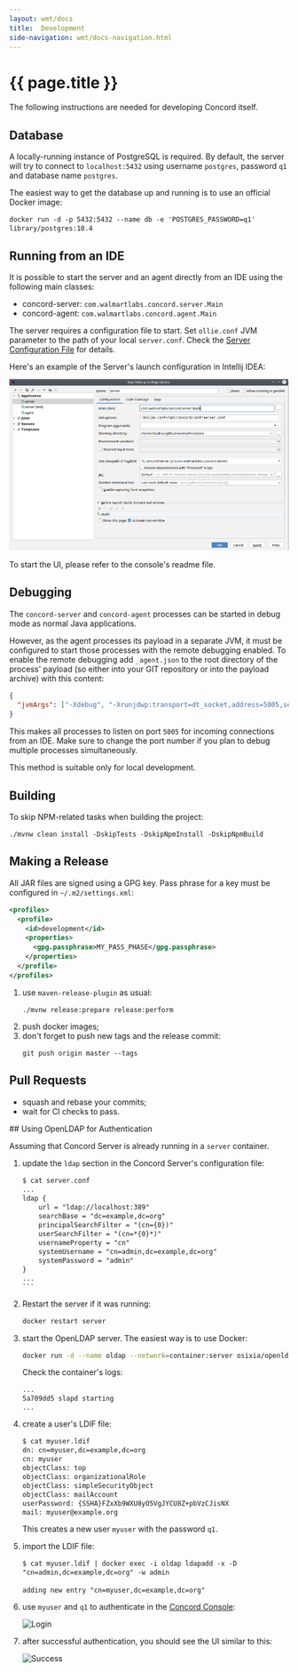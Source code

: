 ```yaml
---
layout: wmt/docs
title:  Development
side-navigation: wmt/docs-navigation.html
---
```


# {{ page.title }} 

The following instructions are needed for developing Concord itself.

## Database

A locally-running instance of PostgreSQL is required. By default, the server
will try to connect to `localhost:5432` using username `postgres`, password
`q1` and database name `postgres`.

The easiest way to get the database up and running is to use an official
Docker image:
```
docker run -d -p 5432:5432 --name db -e 'POSTGRES_PASSWORD=q1' library/postgres:10.4
```

## Running from an IDE

It is possible to start the server and an agent directly from an IDE using the
following main classes:
- concord-server: `com.walmartlabs.concord.server.Main`
- concord-agent: `com.walmartlabs.concord.agent.Main`

The server requires a configuration file to start. Set `ollie.conf` JVM
parameter to the path of your local `server.conf`. Check the
[Server Configuration File](./configuration.html#server-cfg-file) for details.

Here's an example of the Server's launch configuration in Intellij IDEA:

![Launch Config](/assets/img/screenshots/server-launch-cfg.png)

To start the UI, please refer to the console's readme file.

## Debugging

The `concord-server` and `concord-agent` processes can be started in debug mode as
normal Java applications.

However, as the agent processes its payload in a separate JVM, it must be
configured to start those processes with the remote debugging enabled. To
enable the remote debugging add `_agent.json` to the root directory of the
process' payload (so either into your GIT repository or into the payload
archive) with this content:

```json
{
  "jvmArgs": ["-Xdebug", "-Xrunjdwp:transport=dt_socket,address=5005,server=y,suspend=y"]
}
```

This makes all processes to listen on port `5005` for incoming connections from
an IDE. Make sure to change the port number if you plan to debug multiple
processes simultaneously.

This method is suitable only for local development.


## Building

To skip NPM-related tasks when building the project:
```
./mvnw clean install -DskipTests -DskipNpmInstall -DskipNpmBuild
```

## Making a Release

All JAR files are signed using a GPG key. Pass phrase for a key must be configured in
`~/.m2/settings.xml`:
```xml
<profiles>
  <profile>
    <id>development</id>
    <properties>
      <gpg.passphrase>MY_PASS_PHASE</gpg.passphrase>
    </properties>
  </profile>
</profiles>
```

1. use `maven-release-plugin` as usual:
   ```
   ./mvnw release:prepare release:perform
   ```
2. push docker images;
3. don't forget to push new tags and the release commit:
   ```
   git push origin master --tags
   ```

## Pull Requests

- squash and rebase your commits;
- wait for CI checks to pass.

<a name="oldap">
## Using OpenLDAP for Authentication

Assuming that Concord Server is already running in a `server` container.

1. update the `ldap` section in the Concord Server's configuration file:
   ````
   $ cat server.conf
   ...
   ldap {
       url = "ldap://localhost:389"
       searchBase = "dc=example,dc=org"
       principalSearchFilter = "(cn={0})"
       userSearchFilter = "(cn=*{0}*)"
       usernameProperty = "cn"
       systemUsername = "cn=admin,dc=example,dc=org"
       systemPassword = "admin"
   }
   ...
   ```
   
2. Restart the server if it was running:
   ```bash
   docker restart server
   ```

3. start the OpenLDAP server. The easiest way is to use Docker:
   ```bash
   docker run -d --name oldap --network=container:server osixia/openldap
   ```
   
   Check the container's logs:
   ```
   ...
   5a709dd5 slapd starting
   ...
   ```

4. create a user's LDIF file:
   ```
   $ cat myuser.ldif
   dn: cn=myuser,dc=example,dc=org
   cn: myuser
   objectClass: top
   objectClass: organizationalRole
   objectClass: simpleSecurityObject
   objectClass: mailAccount
   userPassword: {SSHA}FZxXb9WXU8yO5VgJYCU8Z+pbVzCJisNX
   mail: myuser@example.org
   ```

   This creates a new user `myuser` with the password `q1`.

5. import the LDIF file:
   ```
   $ cat myuser.ldif | docker exec -i oldap ldapadd -x -D "cn=admin,dc=example,dc=org" -w admin
   
   adding new entry "cn=myuser,dc=example,dc=org"
   ```

6. use `myuser` and `q1` to authenticate in the [Concord Console](../console/index.html):

   ![Login](/assets/img/screenshots/login.png)
  
7. after successful authentication, you should see the UI similar to this: 

   ![Success](/assets/img/screenshots/initial-view.png)
